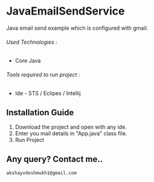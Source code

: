 # JavaEmailSendService
Java email send example which is configured with gmail.

###### Used Technologies : 
 - Core Java
 
###### Tools required to run project :
 - Ide - STS / Eclipes / Intellij   
  
## Installation Guide
  1. Download the project and open with any ide. 
  2. Enter you mail details in "App.java" class file.
  3. Run Project

## Any query? Contact me.. 
```
akshayvdeshmukh1@gmail.com  
```
